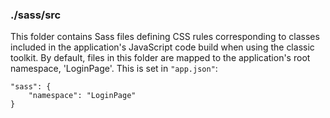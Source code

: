 ### ./sass/src

This folder contains Sass files defining CSS rules corresponding to classes
included in the application's JavaScript code build when using the classic toolkit.
By default, files in this folder are mapped to the application's root namespace, 'LoginPage'.
This is set in `"app.json"`:

    "sass": {
        "namespace": "LoginPage"
    }